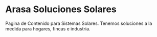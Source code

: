 # Arasa Soluciones Solares
Pagina de Contenido para Sistemas Solares.
Tenemos soluciones a la medida para hogares, fincas e industria.
